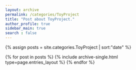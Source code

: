 ```yaml
---
layout: archive
permalink: /categories/ToyProject
title: "Post about ToyProject."
author_profile: true
sidebar_main: true
search : false
---
```


{% assign posts = site.categories.ToyProject | sort:"date" %}

{% for post in posts %}
  {% include archive-single.html type=page.entries_layout %}
{% endfor %}


